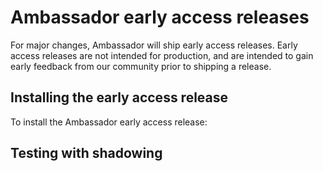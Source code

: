 # Ambassador early access releases

For major changes, Ambassador will ship early access releases. Early access releases are not intended for production, and are intended to gain early feedback from our community prior to shipping a release.

## Installing the early access release

To install the Ambassador early access release:


## Testing with shadowing


